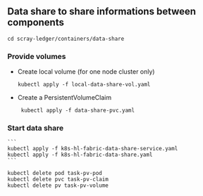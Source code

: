 ## Data share to share informations between components

```
cd scray-ledger/containers/data-share
```

### Provide volumes
 * Create local volume (for one node cluster only)
   ```
   kubectl apply -f local-data-share-vol.yaml
   ```

 * Create  a PersistentVolumeClaim
   ```
    kubectl apply -f data-share-pvc.yaml
   ```

### Start data share
    ```
    kubectl apply -f k8s-hl-fabric-data-share-service.yaml 
    kubectl apply -f k8s-hl-fabric-data-share.yaml
    ```
   

```
kubectl delete pod task-pv-pod
kubectl delete pvc task-pv-claim
kubectl delete pv task-pv-volume
```